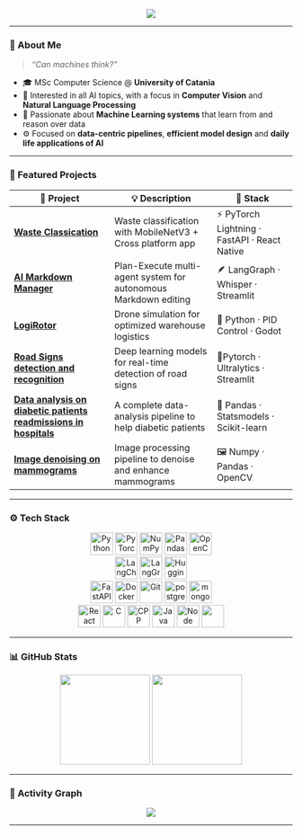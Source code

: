 <!-- 💠 HEADER -->
<p align="center">
  <img src="https://readme-typing-svg.herokuapp.com?size=24&duration=4000&color=58A6FF&center=true&vCenter=true&width=600&lines=Hi%2C+I'm+Raffaele+👋">
</p>

---
### 🧠 About Me
> *“Can machines think?”*

- 🎓 MSc Computer Science @ **University of Catania**  
- 🧩 Interested in all AI topics, with a focus in **Computer Vision** and **Natural Language Processing**
- 🤖 Passionate about **Machine Learning systems** that learn from and reason over data  
- ⚙️ Focused on **data-centric pipelines**, **efficient model design** and **daily life applications of AI**

---

### 🚀 Featured Projects

| 🔬 Project | 💡 Description | 🧰 Stack |
|------------|----------------|----------|
| [**Waste Classication**](https://github.com/weiss25r/Waste-Classification) | Waste classification with MobileNetV3 + Cross platform app | ⚡ PyTorch Lightning · FastAPI · React Native  |
| [**AI Markdown Manager**](https://github.com/weiss25r/AI-Markdown-Manager) | Plan-Execute multi-agent system for autonomous Markdown editing | 🪶 LangGraph · Whisper · Streamlit   |
| [**LogiRotor**](https://github.com/weiss25r/LogiRotor) | Drone simulation for optimized warehouse logistics | 🧭 Python · PID Control · Godot |
| [**Road Signs detection and recognition**](https://github.com/weiss25r/Road-signs-detection-and-recognition) | Deep learning models for real-time detection of road signs |  🚦Pytorch · Ultralytics · Streamlit
| [**Data analysis on diabetic patients readmissions in hospitals**](https://github.com/weiss25r/Data-analysis-of-diabetic-patients-readmissions-in-hospitals) | A complete data-analysis pipeline to help diabetic patients | 🧬 Pandas · Statsmodels · Scikit-learn
| [**Image denoising on mammograms**](https://github.com/weiss25r/Image-denoising-on-the-MIAS-mammography-dataset) | Image processing pipeline to denoise and enhance mammograms | 🖼️ Numpy · Pandas · OpenCV 
---

### ⚙️ Tech Stack
<p align="center">

  <img src="https://cdn.simpleicons.org/python/58A6FF" height="40" alt="Python" />
  <img src="https://cdn.simpleicons.org/pytorch/EE4C2C" height="40" alt="PyTorch" />
  <img src="https://cdn.simpleicons.org/numpy/4DABCF" height="40" alt="NumPy" />
  <img src="https://cdn.simpleicons.org/pandas/150458" height="40" alt="Pandas" />
  <img src="https://cdn.simpleicons.org/opencv/150458" height="40" alt="OpenCV" />

  <br/>

  <img src="https://cdn.simpleicons.org/langchain/00B0FF" height="40" alt="LangChain" />
  <img src="https://cdn.simpleicons.org/langgraph/00B0FF" height="40" alt="LangGraph" />
  <img src="https://cdn.simpleicons.org/huggingface/FFD21E" height="40" alt="Hugging Face" />

  <br/>

  <img src="https://cdn.simpleicons.org/fastapi/009688" height="40" alt="FastAPI" />
  <img src="https://cdn.simpleicons.org/docker/2496ED" height="40" alt="Docker" />
  <img src="https://cdn.simpleicons.org/git/F05032" height="40" alt="Git" />
  <img src="https://cdn.simpleicons.org/postgresql/61DAFB" height="40" alt="postgres" />
  <img src="https://cdn.simpleicons.org/mongodb/61DAFB" height="40" alt="mongo" />


  <br/>

  <img src="https://cdn.simpleicons.org/react/61DAFB" height="40" alt="React" />
  <img src="https://cdn.simpleicons.org/c/61DAFB" height="40" alt="C" />
  <img src="https://cdn.simpleicons.org/c++/61DAFB" height="40" alt="CPP" />
  <img src="https://skillicons.dev/icons?i=java&theme=light"height="40"alt="Java" />
  <img src="https://skillicons.dev/icons?i=nodejs&theme=light"height="40" alt="Node"/>
  <img src="https://skillicons.dev/icons?i=nodejs&theme=light"height="40" />

</p>


---

### 📊 GitHub Stats
<p align="center">
  <img height="160" src="https://github-readme-stats.vercel.app/api?username=weiss25r&show_icons=true&theme=tokyonight&hide_border=true&bg_color=0D1117&title_color=58A6FF&icon_color=58A6FF" />
  <img height="160" src="https://github-readme-streak-stats.herokuapp.com?user=weiss25r&theme=tokyonight&hide_border=true&background=0D1117&ring=58A6FF&fire=58A6FF" />
</p>

---

### 🌌 Activity Graph
<p align="center">
  <img src="https://github-readme-activity-graph.vercel.app/graph?username=weiss25r&theme=tokyo-night&bg_color=0D1117&hide_border=true" />
</p>

---

